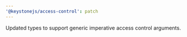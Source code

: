 ```yaml
---
'@keystonejs/access-control': patch
---
```


Updated types to support generic imperative access control arguments.
